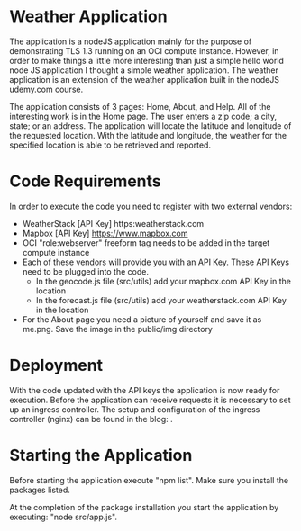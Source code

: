 # Weather Application 
The application is a nodeJS application mainly for the purpose of demonstrating TLS 1.3 running on an OCI compute instance. However,  in order to make things a little more interesting than just a simple hello world node JS application I thought a simple weather application.  The weather application is an extension of the weather application built in the nodeJS udemy.com course. 

The application consists of 3 pages: Home, About, and Help. All of the interesting work is in the Home page. The user enters a zip code; a city, state; or an address. The application will locate the latitude and longitude of the requested location. With the latitude and longitude, the weather for the specified location is able to be retrieved and reported.

# Code Requirements
In order to execute the code you need to register with two external vendors:
- WeatherStack [API Key] https:weatherstack.com
- Mapbox [API Key] https://www.mapbox.com
- OCI "role:webserver" freeform tag needs to be added in the target compute instance
- Each of these vendors will provide you with an API Key. These API Keys need to be plugged into the code.
    - In the geocode.js file (src/utils) add your mapbox.com API Key in the location <mapbox API Key Here>
    - In the forecast.js file (src/utils) add your weatherstack.com API Key in the location <weatherstack API Key Here>
- For the About page you need a picture of yourself and save it as me.png. Save the image in the public/img directory

# Deployment
With the code updated with the API keys the application is now ready for execution. Before the application can receive requests it is necessary to set up an ingress controller. The setup and configuration of the ingress controller (nginx) can be found in the blog: <blog location>.

# Starting the Application
Before starting the application execute "npm list". Make sure you install the packages listed.

At the completion of the package installation you start the application by executing: "node src/app.js".



